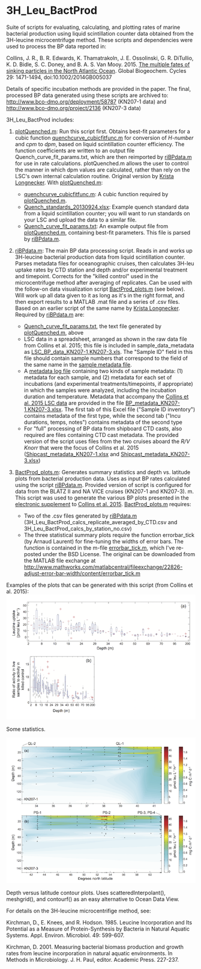 # 3H_Leu_BactProd
Suite of scripts for evaluating, calculating, and plotting rates of marine bacterial production using liquid scintillation counter data obtained from the 3H-leucine microcentrifuge method. These scripts and dependencies were used to process the BP data reported in:

Collins, J. R., B. R. Edwards, K. Thamatrakoln, J. E. Ossolinski, G. R. DiTullio, K. D. Bidle, S. C. Doney, and B. A. S. Van Mooy. 2015. [The multiple fates of sinking particles in the North Atlantic Ocean](http://dx.doi.org/10.1002/2014GB005037). Global Biogeochem. Cycles 29: 1471-1494, doi:10.1002/2014GB005037

Details of specific incubation methods are provided in the paper. The final, processed BP data generated using these scripts are archived to: http://www.bco-dmo.org/deployment/58787 (KN207-1 data) and http://www.bco-dmo.org/project/2136 (KN207-3 data)

3H_Leu_BactProd includes:

1. [plotQuenched.m](https://github.com/jamesrco/3H_Leu_BactProd/blob/master/plotQuenched.m): Run this script first. Obtains best-fit parameters for a cubic function [quenchcurve_cubicfitfunc.m](https://github.com/jamesrco/3H_Leu_BactProd/blob/master/quenchcurve_cubicfitfunc.m) for conversion of _H-number_ and _cpm_ to _dpm_, based on liquid scintillation counter efficiency. The function coefficients are written to an output file Quench_curve_fit_params.txt, which are then reimported by [riBPdata.m](https://github.com/jamesrco/3H_Leu_BactProd/blob/master/riBPdata.m) for use in rate calculations. plotQuenched.m allows the user to control the manner in which dpm values are calculated, rather than rely on the LSC's own internal calculation routine. Original version by [Krista Longnecker](http://www.whoi.edu/sbl/liteSite.do?litesiteid=90833). With [plotQuenched.m](https://github.com/jamesrco/3H_Leu_BactProd/blob/master/plotQuenched.m):
   * [quenchcurve_cubicfitfunc.m](https://github.com/jamesrco/3H_Leu_BactProd/blob/master/quenchcurve_cubicfitfunc.m): A cubic function required by [plotQuenched.m](https://github.com/jamesrco/3H_Leu_BactProd/blob/master/plotQuenched.m).
   * [Quench_standards_20130924.xlsx](https://github.com/jamesrco/3H_Leu_BactProd/blob/master/dependencies/Quench_standards_20130924.xlsx): Example quench standard data from a liquid scintillation counter; you will want to run standards on your LSC and upload the data to a similar file.
   * [Quench_curve_fit_params.txt](https://github.com/jamesrco/3H_Leu_BactProd/blob/master/Quench_curve_fit_params.txt): An example output file from [plotQuenched.m](https://github.com/jamesrco/3H_Leu_BactProd/blob/master/plotQuenched.m), containing best-fit parameters. This file is parsed by [riBPdata.m](https://github.com/jamesrco/3H_Leu_BactProd/blob/master/riBPdata.m).

2. [riBPdata.m](https://github.com/jamesrco/3H_Leu_BactProd/blob/master/riBPdata.m): The main BP data processing script. Reads in and works up 3H-leucine bacterial production data from liquid scintillation counter. Parses metadata files for oceanographic cruises, then calculates 3H-leu uptake rates by CTD station and depth and/or experimental treatment and timepoint. Corrects for the "killed control" used in the microcentrifuge method after averaging of replicates. Can be used with the follow-on data visualization script [BactProd_plots.m](https://github.com/jamesrco/3H_Leu_BactProd/blob/master/BactProd_plots.m) (see below). Will work up all data given to it as long as it's in the right format, and then export results to a MATLAB .mat file and a series of .csv files. Based on an earlier script of the same name by [Krista Longnecker](http://www.whoi.edu/sbl/liteSite.do?litesiteid=90833). Required by [riBPdata.m](https://github.com/jamesrco/3H_Leu_BactProd/blob/master/riBPdata.m) are:
   * [Quench_curve_fit_params.txt](https://github.com/jamesrco/3H_Leu_BactProd/blob/master/dependencies/Quench_curve_fit_params.txt), the text file generated by [plotQuenched.m](https://github.com/jamesrco/3H_Leu_BactProd/blob/master/plotQuenched.m), above
   * LSC data in a spreadsheet, arranged as shown in the raw data file from Collins et al. 2015; this file is included in sample_data_metadata as [LSC_BP_data_KN207-1,KN207-3.xls](https://github.com/jamesrco/3H_Leu_BactProd/blob/master/sample_data_metadata/LSC_BP_data_KN207-1%2CKN207-3.xls). The "Sample ID" field in this file should contain sample numbers that correspond to the field of the same name in the [sample metadata file](https://github.com/jamesrco/3H_Leu_BactProd/blob/master/sample_data_metadata/BP_metadata_KN207-1%2CKN207-3.xlsx).
   * A [metadata log file](https://github.com/jamesrco/3H_Leu_BactProd/blob/master/sample_data_metadata/BP_metadata_KN207-1%2CKN207-3.xlsx) containing two kinds of sample metadata: (1) metadata for each sample, and (2) metadata for each set of incubations (and experimental treatments/timepoints, if appropriate) in which the samples were analyzed, including the incubation duration and temperature. Metadata that accompany the [Collins et al. 2015 LSC data](https://github.com/jamesrco/3H_Leu_BactProd/blob/master/sample_data_metadata/LSC_BP_data_KN207-1%2CKN207-3.xls) are provided in the file [BP_metadata_KN207-1,KN207-3.xlsx](https://github.com/jamesrco/3H_Leu_BactProd/blob/master/sample_data_metadata/BP_metadata_KN207-1%2CKN207-3.xlsx). The first tab of this Excel file ("Sample ID inventory") contains metadata of the first type, while the second tab ("Incu durations, temps, notes") contains metadata of the second type
   * For "full" processing of BP data from shipboard CTD casts, also required are files containing CTD cast metadata. The provided version of the script uses files from the two cruises aboard the _R/V Knorr_ that were the focus of Collins et al. 2015 ([Shipcast_metadata_KN207-1.xlsx](https://github.com/jamesrco/3H_Leu_BactProd/blob/master/sample_data_metadata/Shipcast_metadata_KN207-1.xlsx) and [Shipcast_metadata_KN207-3.xlsx](https://github.com/jamesrco/3H_Leu_BactProd/blob/master/sample_data_metadata/Shipcast_metadata_KN207-3.xlsx)) 

3. [BactProd_plots.m](https://github.com/jamesrco/3H_Leu_BactProd/blob/master/BactProd_plots.m): Generates summary statistics and depth vs. latitude plots from bacterial production data. Uses as input BP rates calculated using the script [riBPdata.m](https://github.com/jamesrco/3H_Leu_BactProd/blob/master/riBPdata.m). Provided version of script is configured for data from the BLATZ II and NA VICE cruises (KN207-1 and KN207-3). m. This script was used to generate the various BP plots presented in the [electronic supplement](http://api.onlinelibrary.wiley.com/asset/v1/doi/10.1002%2F2014GB005037/asset/supinfo%2Fgbc20317-sup-0001-auxiliarymaterial.pdf?l=SkaBT8QEx2o6i0QKtSKfbKSpRBoPPtyi%2BGmff2doSwOtO4rCR7fxjOWKudli%2BpahioOV3VEC0s7v%0AjCMR97HGThFVH2i92SpYjpt2rmOlpNg%3D) to [Collins et al. 2015](http://dx.doi.org/10.1002/2014GB005037). [BactProd_plots.m](https://github.com/jamesrco/3H_Leu_BactProd/blob/master/BactProd_plots.m) requires:
   * Two of the .csv files generated by [riBPdata.m](https://github.com/jamesrco/3H_Leu_BactProd/blob/master/riBPdata.m) (3H_Leu_BactProd_calcs_replicate_averaged_by_CTD.csv and 3H_Leu_BactProd_calcs_by_station_no.csv)
   * The three statistical summary plots require the function errorbar_tick (by Arnaud Laurent) for fine-tuning the widths of error bars. The function is contained in the m-file [errorbar_tick.m](https://github.com/jamesrco/3H_Leu_BactProd/blob/master/errorbar_tick.m), which I've re-posted under the BSD License. The original can be downloaded from the MATLAB file exchange at http://www.mathworks.com/matlabcentral/fileexchange/22826-adjust-error-bar-width/content/errorbar_tick.m

Examples of the plots that can be generated with this script (from Collins et al. 2015):
<img src="img/Collins_et_al_2015_Fig_S1.png" alt="Visualization of statistics" width="700">

Some statistics.

<img src="img/Collins_et_al_2015_Fig_S2.png" alt="Depth vs. latitude contour plots" width="700">

Depth versus latitude contour plots. Uses scatteredInterpolant(), meshgrid(), and contourf() as an easy alternative to Ocean Data View.

For details on the 3H-leucine microcentrifige method, see:

Kirchman, D., E. Knees, and R. Hodson. 1985. Leucine Incorporation and Its Potential as a Measure of Protein-Synthesis by Bacteria in Natural Aquatic Systems. Appl. Environ. Microbiol. 49: 599-607.

Kirchman, D. 2001. Measuring bacterial biomass production and growth rates from leucine incorporation in natural aquatic environments. In Methods in Microbiology. J. H. Paul, editor. Academic Press. 227-237.


